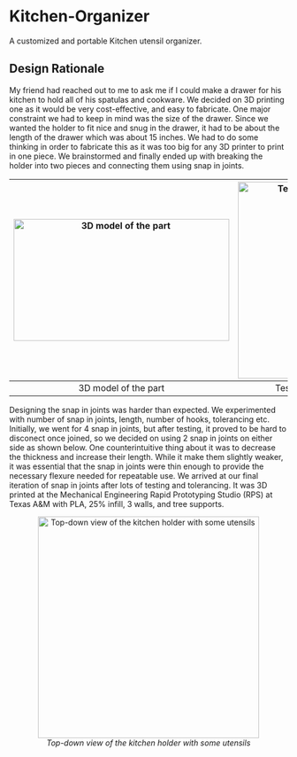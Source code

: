 # Kitchen-Organizer
A customized and portable Kitchen utensil organizer.

## Design Rationale
My friend had reached out to me to ask me if I could make a drawer for his kitchen to hold all of his spatulas and cookware. We decided on 3D printing one as
it would be very cost-effective, and easy to fabricate. One major constraint we had to keep in mind was the size of the drawer. Since we wanted the holder to 
fit nice and snug in the drawer, it had to be about the length of the drawer which was about 15 inches. We had to do some thinking in order to fabricate this as 
it was too big for any 3D printer to print in one piece. We brainstormed and finally ended up with breaking the holder into two pieces and connecting them using 
snap in joints.

|  <img src="https://github.com/user-attachments/assets/f4ceb509-6624-4ceb-8221-fc4f11072648" width="390" height="220" alt="3D model of the part">| <img src="https://github.com/user-attachments/assets/f2725be6-d082-4d67-b092-01e3154ca345" width="270" height="355" alt="Test snap in joints">     |  <img src="https://github.com/user-attachments/assets/aa08e0c5-3991-407d-ae7c-c30d8af153a7" width="260" height="355" alt="Kitchen holder in use"> |
| :---:  |     :---:      |          :---:   |
| 3D model of the part     | Test snap in joints       | Kitchen holder in use      |


Designing the snap in joints was harder than expected. We experimented with number of snap in joints, length, number of hooks, tolerancing etc. Initially, we went for 4 snap in
joints, but after testing, it proved to be hard to disconect once joined, so we decided on using 2 snap in joints on either side as shown below. One counterintuitive thing about 
it was to decrease the thickness and increase their length. While it make them slightly weaker, it was essential that the snap in joints were thin enough to provide the necessary
flexure needed for repeatable use. We arrived at our final iteration of snap in joints after lots of testing and tolerancing. It was 3D printed at the Mechanical Engineering
Rapid Prototyping Studio (RPS) at Texas A&M with PLA, 25% infill, 3 walls, and tree supports.


<p align="center">
  <img src="https://github.com/user-attachments/assets/2ec9b0e2-435e-499c-b8ae-dea054c0b0ad" alt="Top-down view of the kitchen holder with some utensils" width="400" height "500"/>
  <br/>
  <em>Top-down view of the kitchen holder with some utensils</em>
</p>
